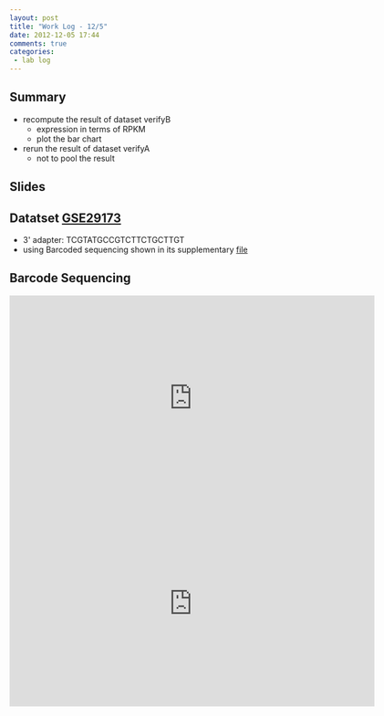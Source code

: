```yaml
---
layout: post
title: "Work Log - 12/5"
date: 2012-12-05 17:44
comments: true
categories: 
 - lab log
---
```


## Summary

* recompute the result of dataset verifyB
    * expression in terms of RPKM
    * plot the bar chart
* rerun the result of dataset verifyA
    * not to pool the result

## Slides

<script async class="speakerdeck-embed" data-id="44b3f06020ef0130321a22000a9d04d3" data-ratio="1.33333333333333" src="//speakerdeck.com/assets/embed.js"></script>

<!-- more -->
## Datatset [GSE29173]

* 3' adapter: TCGTATGCCGTCTTCTGCTTGT
* using Barcoded sequencing shown in its supplementary [file][supp]

[supp]: http://cancerres.aacrjournals.org/content/suppl/2011/05/17/0008-5472.CAN-11-0608.DC1/Tables_Supplement_June2011.xls


[GSE29173]: http://www.ncbi.nlm.nih.gov/geo/query/acc.cgi?acc=GSE29173

## Barcode Sequencing
<div class="video-container">
<iframe width="640" height="360" src="http://www.youtube-nocookie.com/embed/hgSoJiOoSQQ?rel=0" frameborder="0" allowfullscreen></iframe>
</div>
<div class="video-container">
<iframe width="640" height="360" src="http://www.youtube-nocookie.com/embed/W5EftJL5XpQ?rel=0" frameborder="0" allowfullscreen></iframe>
</div>
